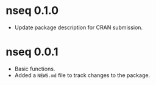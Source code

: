 # nseq 0.1.0
* Update package description for CRAN submission.

# nseq 0.0.1
* Basic functions.
* Added a `NEWS.md` file to track changes to the package.
